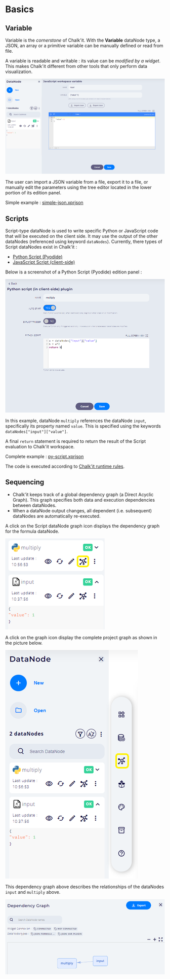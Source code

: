 
# Basics

## Variable

Variable is the *cornerstone* of Chalk'it. With the **Variable** dataNode type, a JSON, an array or a primitive variable can be manually defined or read from file.

A variable is readable and writable : its value can be *modified by a widget*. This makes Chalk'it different from other tools that only perform data visualization.

![JSON workspace variable](img/json-ws-var.png "JSON workspace variable")

The user can import a JSON variable from a file, export it to a file, or manually edit the parameters using the tree editor located in the lower portion of its edition panel.

Simple example :
[simple-json.xprjson](/ds/xprjson/simple-json.xprjson)

## Scripts

Script-type dataNode is used to write specific Python or JavaScript code that will be executed on the client side. It may use the output of the other dataNodes (referenced using keyword `dataNodes`). Currently, there types of Script dataNodes exist in Chalk'it :

- [Python Script (Pyodide)](../../ds/ds-reference/#python-script-pyodide)
- [JavaScript Script (client-side)](../../ds/ds-reference/#javascript-script)

Below is a screenshot of a Python Script (Pyodide) edition panel :

![Python Script (Pyodide)](img/py-script.png "Python Script (Pyodide)")

In this example, dataNode `multiply` references the dataNode `input`, specifically its property named `value`. This is specified using the keywords `dataNodes["input"]["value"]`.

A final `return` statement is required to return the result of the Script evaluation to Chalk'it workspace.

Complete example :
[py-script.xprjson](/ds/xprjson/py-script.xprjson)

The code is executed according to [Chalk'it runtime rules](../../ds/ds-execution-engine/).

## Sequencing

* Chalk'it keeps track of a global dependency graph (a Direct Acyclic Graph). This graph specifies both data and execution dependencies between dataNodes.
* When a dataNode output changes, all dependent (i.e. subsequent) dataNodes are automatically re-executed.

A click on the Script dataNode graph icon displays the dependency graph for the formula dataNode.

![Formula DataNode graph](img/ds-formula-graph.png "Formula DataNode graph")

A click on the graph icon display the complete project graph as shown in the picture below.

![DataNodes display graph](img/ds-display-graph.png "DataNodes display graph")

This dependency graph above describes the relationships of the dataNodes `input` and `multiply` above.

![DataNodes dependency graph](img/ds-dependency-graph.png "DataNodes dependency graph")

